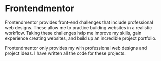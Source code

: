 # Frontendmentor
Frontendmentor provides front-end challenges that include professional web designs. These allow me to practice building websites in a realistic workflow. Taking these challenges help me improve my skills, gain experience creating websites, and build up an incredible project portfolio. 

Frontendmentor only provides my with professional web designs and project ideas. I have written all the code for these projects.

